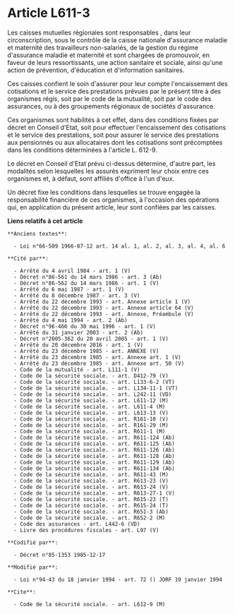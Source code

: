 # Article L611-3

Les caisses mutuelles régionales sont responsables   , dans leur circonscription, sous le contrôle de la caisse nationale
d'assurance maladie et maternité des travailleurs non-salariés, de la gestion du régime d'assurance maladie et maternité et
sont chargées de promouvoir, en faveur de leurs ressortissants, une action sanitaire et sociale, ainsi qu'une action de
prévention, d'éducation et d'information sanitaires. 

Ces caisses confient le soin d'assurer pour leur compte l'encaissement des cotisations et le service des prestations prévues
par le présent titre à des organismes régis, soit par le code de la mutualité, soit par le code des assurances, ou à des
groupements régionaux de sociétés d'assurance. 

Ces organismes sont habilités à cet effet, dans des conditions fixées par décret en Conseil d'Etat, soit pour effectuer
l'encaissement des cotisations et le service des prestations, soit pour assurer le service des prestations aux pensionnés ou
aux allocataires dont les cotisations sont précomptées dans les conditions déterminées à l'article L. 612-9. 

Le décret en Conseil d'Etat prévu ci-dessus détermine, d'autre part, les modalités selon lesquelles les assurés expriment
leur choix entre ces organismes et, à défaut, sont affiliés d'office à l'un d'eux. 

Un décret fixe les conditions dans lesquelles se trouve engagée la responsabilité financière de ces organismes, à l'occasion
des opérations qui, en application du présent article, leur sont confiées par les caisses.

**Liens relatifs à cet article**

	**Anciens textes**:

	  - Loi n°66-509 1966-07-12 art. 14 al. 1, al. 2, al. 3, al. 4, al. 6

	**Cité par**:

	  - Arrêté du 4 avril 1984 - art. 1 (V)
	  - Décret n°86-561 du 14 mars 1986 - art. 3 (Ab)
	  - Décret n°86-562 du 14 mars 1986 - art. 1 (V)
	  - Arrêté du 6 mai 1987 - art. 1 (V)
	  - Arrêté du 8 décembre 1987 - art. 3 (V)
	  - Arrêté du 22 décembre 1993 - art. Annexe article 1 (V)
	  - Arrêté du 22 décembre 1993 - art. Annexe article 64 (V)
	  - Arrêté du 22 décembre 1993 - art. Annexe, Préambule (V)
	  - Arrêté du 4 mai 1994 - art. 2 (Ab)
	  - Décret n°96-466 du 30 mai 1996 - art. 1 (V)
	  - Arrêté du 31 janvier 2003 - art. 2 (Ab)
	  - Décret n°2005-362 du 20 avril 2005 - art. 1 (V)
	  - Arrêté du 20 décembre 2016 - art. 1 (V)
	  - Arrêté du 23 décembre 1985 - art. ANNEXE (V)
	  - Arrêté du 23 décembre 1985 - art. Annexe art. 1 (V)
	  - Arrêté du 23 décembre 1985 - art. Annexe art. 50 (V)
	  - Code de la mutualité - art. L111-1 (V)
	  - Code de la sécurité sociale. - art. D412-79 (V)
	  - Code de la sécurité sociale. - art. L133-6-2 (VT)
	  - Code de la sécurité sociale. - art. L134-11-1 (VT)
	  - Code de la sécurité sociale. - art. L242-11 (VD)
	  - Code de la sécurité sociale. - art. L611-12 (M)
	  - Code de la sécurité sociale. - art. L611-4 (M)
	  - Code de la sécurité sociale. - art. L613-13 (V)
	  - Code de la sécurité sociale. - art. R161-10 (V)
	  - Code de la sécurité sociale. - art. R161-29 (M)
	  - Code de la sécurité sociale. - art. R611-1 (M)
	  - Code de la sécurité sociale. - art. R611-124 (Ab)
	  - Code de la sécurité sociale. - art. R611-125 (Ab)
	  - Code de la sécurité sociale. - art. R611-126 (Ab)
	  - Code de la sécurité sociale. - art. R611-128 (Ab)
	  - Code de la sécurité sociale. - art. R611-129 (Ab)
	  - Code de la sécurité sociale. - art. R611-134 (Ab)
	  - Code de la sécurité sociale. - art. R611-43 (M)
	  - Code de la sécurité sociale. - art. R613-23 (V)
	  - Code de la sécurité sociale. - art. R613-24 (V)
	  - Code de la sécurité sociale. - art. R613-27-1 (V)
	  - Code de la sécurité sociale. - art. R615-23 (T)
	  - Code de la sécurité sociale. - art. R615-24 (T)
	  - Code de la sécurité sociale. - art. R651-3 (Ab)
	  - Code de la sécurité sociale. - art. R652-2 (M)
	  - Code des assurances - art. L442-6 (VD)
	  - Livre des procédures fiscales - art. L97 (V)

	**Codifié par**:

	  - Décret n°85-1353 1985-12-17

	**Modifié par**:

	  - Loi n°94-43 du 18 janvier 1994 - art. 72 () JORF 19 janvier 1994

	**Cite**:

	  - Code de la sécurité sociale. - art. L612-9 (M)
